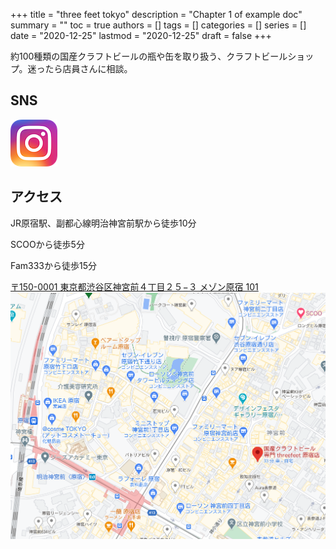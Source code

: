 +++
title = "three feet tokyo"
description = "Chapter 1 of example doc"
summary = ""
toc = true
authors = []
tags = []
categories = []
series = []
date =  "2020-12-25"
lastmod = "2020-12-25"
draft = false
+++

約100種類の国産クラフトビールの瓶や缶を取り扱う、クラフトビールショップ。迷ったら店員さんに相談。

<!--more-->
## SNS
[![Instagram](/images/Instagram_AppIcon.png)](https://www.instagram.com/banshaku.today/?hl=ja)

## アクセス
JR原宿駅、副都心線明治神宮前駅から徒歩10分

SCOOから徒歩5分

Fam333から徒歩15分

[〒150-0001 東京都渋谷区神宮前４丁目２５−３ メゾン原宿 101](https://g.page/threefeet-harajuku-beer?share)
[![threefeetTokyo](/images/Map_threefeet.png)](https://g.page/threefeet-harajuku-beer?share)
